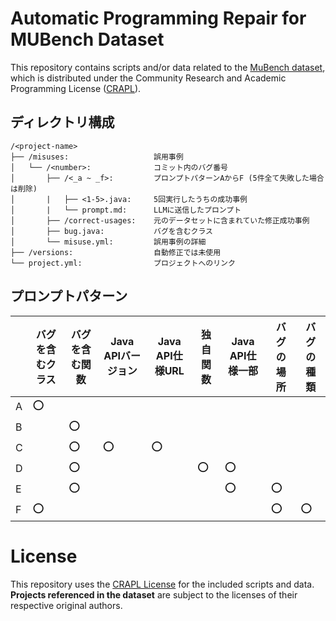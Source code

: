 # Automatic Programming Repair for MUBench Dataset

This repository contains scripts and/or data related to the [MuBench dataset](https://www.mubench.io/), which is distributed under the Community Research and Academic Programming License ([CRAPL](https://matt.might.net/articles/crapl/)).


## ディレクトリ構成
```
/<project-name>
├── /misuses:                   誤用事例
│   └── /<number>:              コミット内のバグ番号
│       ├── /<_a ~ _f>:         プロンプトパターンAからF (5件全て失敗した場合は削除)
│       |   ├── <1-5>.java:     5回実行したうちの成功事例
│       |   └── prompt.md:      LLMに送信したプロンプト
│       ├── /correct-usages:    元のデータセットに含まれていた修正成功事例
│       ├── bug.java:           バグを含むクラス
│       └── misuse.yml:         誤用事例の詳細
├── /versions:                  自動修正では未使用
└── project.yml:                プロジェクトへのリンク
```

## プロンプトパターン
|     |  バグを含むクラス  |   バグを含む関数  |  Java APIバージョン  |   Java API仕様URL |  独自関数  | Java API仕様一部  |   バグの場所  |  バグの種類  |
|-----|------------------|----------------|---------------------|------------------|----------|------------------|-------------|------------|
| A   |       ⭕️         |                |                     |                  |          |                  |             |            |
| B   |                  |       ⭕️       |                     |                  |          |                  |             |            |
| C   |                  |       ⭕️       |          ⭕️         |         ⭕️        |          |                  |             |            |
| D   |                  |       ⭕️       |                     |                  |    ⭕️     |       ⭕️         |             |            |
| E   |                  |       ⭕️       |                     |                  |          |        ⭕️         |      ⭕️     |            |
| F   |       ⭕️         |                |                     |                  |          |                  |       ⭕️     |     ⭕️     |

# License
This repository uses the [CRAPL License](CRAPL-LICENSE.txt) for the included scripts and data.
**Projects referenced in the dataset** are subject to the licenses of their respective original authors.
